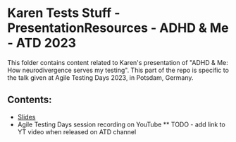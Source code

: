 # Karen Tests Stuff - PresentationResources - ADHD & Me - ATD 2023

This folder contains content related to Karen's presentation of "ADHD & Me: How neurodivergence serves my testing". This part of the repo is specific to the talk given at Agile Testing Days 2023, in Potsdam, Germany.

## Contents:
- [Slides](https://github.com/KarenTestsStuff/PresentationResources/blob/main/ADHD_%26_Me/Agile_Testing_Days_2023/ADHD%20and%20Me%20-%20Slide%20Deck.pdf)
- Agile Testing Days session recording on YouTube
** TODO - add link to YT video when released on ATD channel
